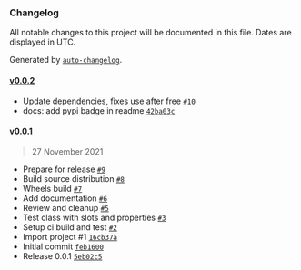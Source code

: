 ### Changelog

All notable changes to this project will be documented in this file. Dates are displayed in UTC.

Generated by [`auto-changelog`](https://github.com/CookPete/auto-changelog).

#### [v0.0.2](https://github.com/tmehnert/complate-cpp-for-python/compare/v0.0.1...v0.0.2)

- Update dependencies, fixes use after free [`#10`](https://github.com/tmehnert/complate-cpp-for-python/pull/10)
- docs: add pypi badge in readme [`42ba03c`](https://github.com/tmehnert/complate-cpp-for-python/commit/42ba03cd0937a8897353f41d158d7d538e811bd7)

#### v0.0.1

> 27 November 2021

- Prepare for release [`#9`](https://github.com/tmehnert/complate-cpp-for-python/pull/9)
- Build source distribution [`#8`](https://github.com/tmehnert/complate-cpp-for-python/pull/8)
- Wheels build [`#7`](https://github.com/tmehnert/complate-cpp-for-python/pull/7)
- Add documentation [`#6`](https://github.com/tmehnert/complate-cpp-for-python/pull/6)
- Review and cleanup [`#5`](https://github.com/tmehnert/complate-cpp-for-python/pull/5)
- Test class with slots and properties [`#3`](https://github.com/tmehnert/complate-cpp-for-python/pull/3)
- Setup ci build and test [`#2`](https://github.com/tmehnert/complate-cpp-for-python/pull/2)
- Import project #1 [`16cb37a`](https://github.com/tmehnert/complate-cpp-for-python/commit/16cb37aabbcf99f92e820ddb3fec017bccef58f4)
- Initial commit [`feb1600`](https://github.com/tmehnert/complate-cpp-for-python/commit/feb1600c3530b12324338ff7b1670164b64a7a66)
- Release 0.0.1 [`5eb02c5`](https://github.com/tmehnert/complate-cpp-for-python/commit/5eb02c594906dadd75d37c215a3de20ceff1d5b0)
